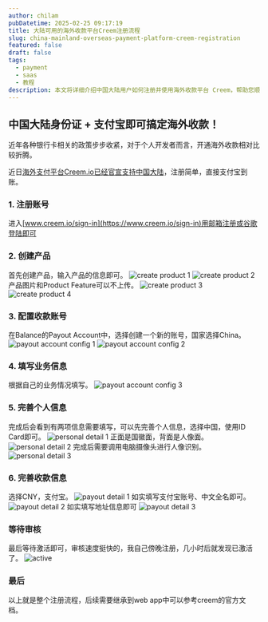 ```yaml
---
author: chilam
pubDatetime: 2025-02-25 09:17:19
title: 大陆可用的海外收款平台Creem注册流程
slug: china-mainland-overseas-payment-platform-creem-registration
featured: false
draft: false
tags:
  - payment
  - saas
  - 教程
description: 本文将详细介绍中国大陆用户如何注册并使用海外收款平台 Creem，帮助您顺利完成 Creem 账户的注册流程。
---
```


## 中国大陆身份证 + 支付宝即可搞定海外收款！

近年各种银行卡相关的政策步步收紧，对于个人开发者而言，开通海外收款相对比较折腾。

近日[海外支付平台Creem.io已经官宣支持中国大陆](https://docs.creem.io/faq/supported-countries#supported-countries)，注册简单，直接支付宝到账。

### 1. 注册账号
进入[www.creem.io/sign-in](https://www.creem.io/sign-in)用邮箱注册或谷歌登陆即可

### 2. 创建产品
首先创建产品，输入产品的信息即可。
![create product 1](@assets/images/大陆可用的海外收款平台Creem注册流程/create-product-1.png)
![create product 2](@assets/images/大陆可用的海外收款平台Creem注册流程/create-product-2.png)
产品图片和Product Feature可以不上传。
![create product 3](@assets/images/大陆可用的海外收款平台Creem注册流程/create-product-3.png)
![create product 4](@assets/images/大陆可用的海外收款平台Creem注册流程/create-product-4.png)

### 3. 配置收款账号
在Balance的Payout Account中，选择创建一个新的账号，国家选择China。
![payout account config 1](@assets/images/大陆可用的海外收款平台Creem注册流程/payout-account-config-1.png)
![payout account config 2](@assets/images/大陆可用的海外收款平台Creem注册流程/payout-account-config-2.png)

### 4. 填写业务信息
根据自己的业务情况填写。
![payout account config 3](@assets/images/大陆可用的海外收款平台Creem注册流程/payout-account-config-3.png)

### 5. 完善个人信息
完成后会看到有两项信息需要填写，可以先完善个人信息，选择中国，使用ID Card即可。
![personal detail 1](@assets/images/大陆可用的海外收款平台Creem注册流程/personal-detail-1.png)
正面是国徽面，背面是人像面。
![personal detail 2](@assets/images/大陆可用的海外收款平台Creem注册流程/personal-detail-2.png)
完成后需要调用电脑摄像头进行人像识别。
![personal detail 3](@assets/images/大陆可用的海外收款平台Creem注册流程/personal-detail-3.png)

### 6. 完善收款信息
选择CNY，支付宝。
![payout detail 1](@assets/images/大陆可用的海外收款平台Creem注册流程/payout-detail-1.png)
如实填写支付宝账号、中文全名即可。
![payout detail 2](@assets/images/大陆可用的海外收款平台Creem注册流程/payout-detail-2.png)
如实填写地址信息即可
![payout detail 3](@assets/images/大陆可用的海外收款平台Creem注册流程/payout-detail-3.png)

### 等待审核
最后等待激活即可，审核速度挺快的，我自己傍晚注册，几小时后就发现已激活了。
![active](@assets/images/大陆可用的海外收款平台Creem注册流程/active.png)

### 最后
以上就是整个注册流程，后续需要继承到web app中可以参考creem的官方文档。